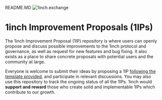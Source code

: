README.MD
![1inch.exchange](https://1inch.exchange/assets/images/logo.svg)

# 1inch Improvement Proposals (1IPs)

The 1inch Improvement Proposal (1IP) repository is where users can openly propose and discuss possible improvements to the 1inch protocol and governance, as well as request for new features and bug fixing. It also exists as a place to share concrete proposals with potential users and the community at large.

Everyone is welcome to submit their ideas by proposing a 1IP [following the template provided](https://github.com/1inch-exchange/1IPs/issues/new/choose), and participate in relevant discussions. You may also use this repository to track the ongoing status of all the 1IPs. 1inch would **support and reward** those who create solid and implementable 1lPs which contribute to our growth.

